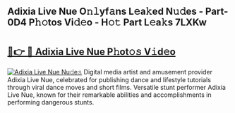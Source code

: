 ## Adixia Live Nue O𝚗𝚕yf𝚊ns L𝚎a𝚔ed N𝚞𝚍es - Part-0D4 P𝚑𝚘tos Vi𝚍𝚎o - H𝚘𝚝 Part L𝚎a𝚔s 7LXKw

# <h2><a href="http://kf7b1us.oniu.top/?m=Adixia+Live+Nue">🔗👉 🔴 Adixia Live Nue P𝚑ot𝚘𝚜 V𝚒d𝚎o</a></h2>

[![Adixia Live Nue Nu𝚍e𝚜](https://i.imgur.com/0qMVB7G.gif)](http://kf7b1us.oniu.top/?m=Adixia+Live+Nue)
Digital media artist and amusement provider Adixia Live Nue, celebrated for publishing dance and lifestyle tutorials through viral dance moves and short films. Versatile stunt performer Adixia Live Nue, known for their remarkable abilities and accomplishments in performing dangerous stunts.  

